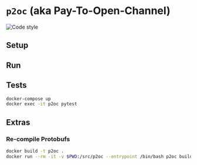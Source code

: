 # `p2oc` (aka Pay-To-Open-Channel)

![Code style](https://img.shields.io/badge/code%20style-black-000000.svg)

## Setup

## Run

## Tests

```bash
docker-compose up
docker exec -it p2oc pytest
```

## Extras

### Re-compile Protobufs

```bash
docker build -t p2oc .
docker run --rm -it -v $PWD:/src/p2oc --entrypoint /bin/bash p2oc build-pb.sh
```
